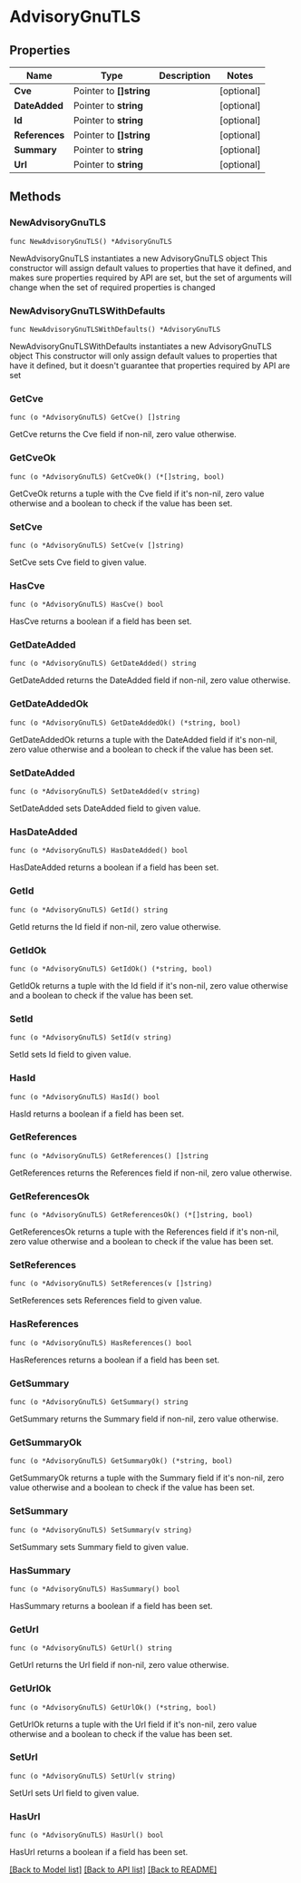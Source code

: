 # AdvisoryGnuTLS

## Properties

Name | Type | Description | Notes
------------ | ------------- | ------------- | -------------
**Cve** | Pointer to **[]string** |  | [optional] 
**DateAdded** | Pointer to **string** |  | [optional] 
**Id** | Pointer to **string** |  | [optional] 
**References** | Pointer to **[]string** |  | [optional] 
**Summary** | Pointer to **string** |  | [optional] 
**Url** | Pointer to **string** |  | [optional] 

## Methods

### NewAdvisoryGnuTLS

`func NewAdvisoryGnuTLS() *AdvisoryGnuTLS`

NewAdvisoryGnuTLS instantiates a new AdvisoryGnuTLS object
This constructor will assign default values to properties that have it defined,
and makes sure properties required by API are set, but the set of arguments
will change when the set of required properties is changed

### NewAdvisoryGnuTLSWithDefaults

`func NewAdvisoryGnuTLSWithDefaults() *AdvisoryGnuTLS`

NewAdvisoryGnuTLSWithDefaults instantiates a new AdvisoryGnuTLS object
This constructor will only assign default values to properties that have it defined,
but it doesn't guarantee that properties required by API are set

### GetCve

`func (o *AdvisoryGnuTLS) GetCve() []string`

GetCve returns the Cve field if non-nil, zero value otherwise.

### GetCveOk

`func (o *AdvisoryGnuTLS) GetCveOk() (*[]string, bool)`

GetCveOk returns a tuple with the Cve field if it's non-nil, zero value otherwise
and a boolean to check if the value has been set.

### SetCve

`func (o *AdvisoryGnuTLS) SetCve(v []string)`

SetCve sets Cve field to given value.

### HasCve

`func (o *AdvisoryGnuTLS) HasCve() bool`

HasCve returns a boolean if a field has been set.

### GetDateAdded

`func (o *AdvisoryGnuTLS) GetDateAdded() string`

GetDateAdded returns the DateAdded field if non-nil, zero value otherwise.

### GetDateAddedOk

`func (o *AdvisoryGnuTLS) GetDateAddedOk() (*string, bool)`

GetDateAddedOk returns a tuple with the DateAdded field if it's non-nil, zero value otherwise
and a boolean to check if the value has been set.

### SetDateAdded

`func (o *AdvisoryGnuTLS) SetDateAdded(v string)`

SetDateAdded sets DateAdded field to given value.

### HasDateAdded

`func (o *AdvisoryGnuTLS) HasDateAdded() bool`

HasDateAdded returns a boolean if a field has been set.

### GetId

`func (o *AdvisoryGnuTLS) GetId() string`

GetId returns the Id field if non-nil, zero value otherwise.

### GetIdOk

`func (o *AdvisoryGnuTLS) GetIdOk() (*string, bool)`

GetIdOk returns a tuple with the Id field if it's non-nil, zero value otherwise
and a boolean to check if the value has been set.

### SetId

`func (o *AdvisoryGnuTLS) SetId(v string)`

SetId sets Id field to given value.

### HasId

`func (o *AdvisoryGnuTLS) HasId() bool`

HasId returns a boolean if a field has been set.

### GetReferences

`func (o *AdvisoryGnuTLS) GetReferences() []string`

GetReferences returns the References field if non-nil, zero value otherwise.

### GetReferencesOk

`func (o *AdvisoryGnuTLS) GetReferencesOk() (*[]string, bool)`

GetReferencesOk returns a tuple with the References field if it's non-nil, zero value otherwise
and a boolean to check if the value has been set.

### SetReferences

`func (o *AdvisoryGnuTLS) SetReferences(v []string)`

SetReferences sets References field to given value.

### HasReferences

`func (o *AdvisoryGnuTLS) HasReferences() bool`

HasReferences returns a boolean if a field has been set.

### GetSummary

`func (o *AdvisoryGnuTLS) GetSummary() string`

GetSummary returns the Summary field if non-nil, zero value otherwise.

### GetSummaryOk

`func (o *AdvisoryGnuTLS) GetSummaryOk() (*string, bool)`

GetSummaryOk returns a tuple with the Summary field if it's non-nil, zero value otherwise
and a boolean to check if the value has been set.

### SetSummary

`func (o *AdvisoryGnuTLS) SetSummary(v string)`

SetSummary sets Summary field to given value.

### HasSummary

`func (o *AdvisoryGnuTLS) HasSummary() bool`

HasSummary returns a boolean if a field has been set.

### GetUrl

`func (o *AdvisoryGnuTLS) GetUrl() string`

GetUrl returns the Url field if non-nil, zero value otherwise.

### GetUrlOk

`func (o *AdvisoryGnuTLS) GetUrlOk() (*string, bool)`

GetUrlOk returns a tuple with the Url field if it's non-nil, zero value otherwise
and a boolean to check if the value has been set.

### SetUrl

`func (o *AdvisoryGnuTLS) SetUrl(v string)`

SetUrl sets Url field to given value.

### HasUrl

`func (o *AdvisoryGnuTLS) HasUrl() bool`

HasUrl returns a boolean if a field has been set.


[[Back to Model list]](../README.md#documentation-for-models) [[Back to API list]](../README.md#documentation-for-api-endpoints) [[Back to README]](../README.md)


